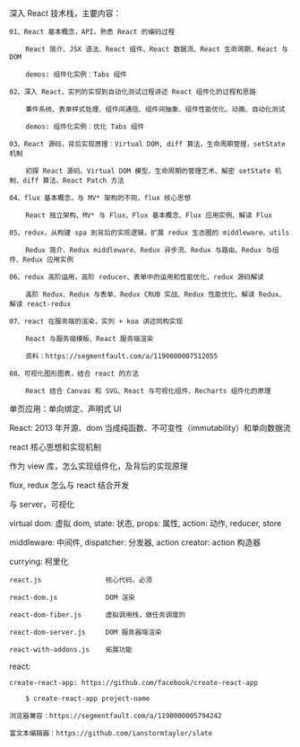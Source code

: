 深入 React 技术栈，主要内容：

	01、React 基本概念，API，熟悉 React 的编码过程

		React 简介、JSX 语法、React 组件、React 数据流、React 生命周期、React 与 DOM

		demos: 组件化实例：Tabs 组件

	02、深入 React，实列的实现到自动化测试过程讲述 React 组件化的过程和思路

		事件系统、表单样式处理、组件间通信、组件间抽象、组件性能优化、动画、自动化测试

		demos: 组件化实例：优化 Tabs 组件

	03、React 源码，背后实现原理：Virtual DOM, diff 算法，生命周期管理，setState 机制

		初探 React 源码、Virtual DOM 模型、生命周期的管理艺术、解密 setState 机制、diff 算法、React Patch 方法

	04、flux 基本概念，与 MV* 架构的不同，flux 核心思想

		React 独立架构、MV* 与 Flux、Flux 基本概念、Flux 应用实例、解读 Flux

	05、redux，从构建 spa 到背后的实现逻辑，扩展 redux 生态圈的 middleware、utils

		Redux 简介、Redux middleware、Redux 异步流、Redux 与路由、Redux 与组件、Redux 应用实例

	06、redux 高阶运用，高阶 reducer、表单中的运用和性能优化，redux 源码解读

		高阶 Redux、Redux 与表单、Redux CRUB 实战、Redux 性能优化、解读 Redux、解读 react-redux

	07、react 在服务端的渲染，实列 + koa 讲述同构实现

		React 与服务端模板、React 服务端渲染

		资料：https://segmentfault.com/a/1190000007512055

	08、可视化图形图表，结合 react 的方法

		React 结合 Canvas 和 SVG、React 与可视化组件、Recharts 组件化的原理


单页应用：单向绑定、声明式 UI

React: 2013 年开源、dom 当成纯函数、不可变性（immutability）和单向数据流

react 核心思想和实现机制

作为 view 库，怎么实现组件化，及背后的实现原理

flux, redux 怎么与 react 结合开发

与 server，可视化


virtual dom: 虚拟 dom, state: 状态, props: 属性, action: 动作, reducer, store

middleware: 中间件, dispatcher: 分发器, action creator: action 构造器

currying: 柯里化


	react.js 				核心代码，必须

	react-dom.js 			DOM 渲染

	react-dom-fiber.js 		虚拟调用栈，做任务调度的

	react-dom-server.js 	DOM 服务器端渲染

	react-with-addons.js 	拓展功能


react:
	
	create-react-app: https://github.com/facebook/create-react-app

		$ create-react-app project-name

	浏览器兼容：https://segmentfault.com/a/1190000005794242		

	富文本编辑器：https://github.com/ianstormtaylor/slate